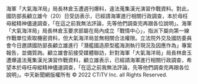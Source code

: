 海軍「大氣海洋局」局長林倉玉遭週刊爆料，違法蒐集漢光演習作戰資料。對此，國防部長顧立雄今（20）日受訪表示，已經請海軍進行相關行政調查，本於毋枉毋縱精神儘速調查，「在這之前我無法評論，先等他們調查完再跟各位說明」。海軍「大氣海洋局」局長林倉玉要求部屬在局內成立「戰情中心」，指派下屬向第一線作戰單位索取機密資料，但大氣海洋局並無相關合法權限。立法院外交及國防委員會今日邀請國防部長顧立雄進行「潛艦國造原型艦海測執行現況及因應作為」專案報告，並備質詢。顧立雄會前接受媒體聯訪，針對海軍「大氣海洋局」局長林倉玉遭爆違法蒐集漢光演習作戰資料，顧立雄表示，已經請海軍進行相關行政調查，希望本於毋枉毋縱精神儘速調查，「在這之前我無法評論，先等他們調查完再跟各位說明」。中天新聞網版權所有 © 2022 CTiTV Inc. all Rights Reserved.